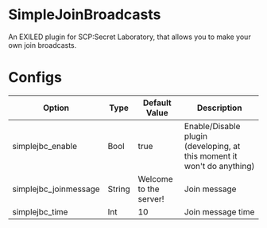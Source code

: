 # SimpleJoinBroadcasts
An EXILED plugin for SCP:Secret Laboratory, that allows you to make your own join broadcasts.

# Configs
| Option | Type | Default Value | Description |
| --- | --- | --- | --- |
| simplejbc_enable | Bool | true | Enable/Disable plugin (developing, at this moment it won't do anything) |
| simplejbc_joinmessage | String | Welcome to the server! | Join message |
| simplejbc_time | Int | 10 | Join message time |
